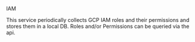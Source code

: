 IAM

This service periodically collects GCP IAM roles and their permissions and stores them in a local DB. Roles and/or Permissions can be queried via the api.
